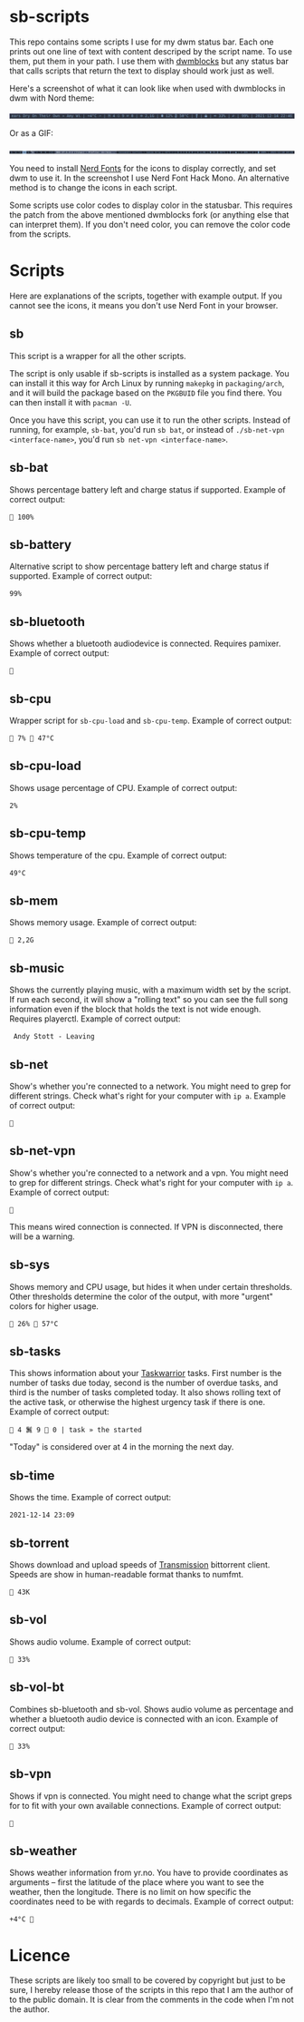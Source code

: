 # sb-scripts

This repo contains some scripts I use for my dwm status bar. Each one
prints out one line of text with content descriped by the script name.
To use them, put them in your path. I use them with
[dwmblocks](https://github.com/ashish-yadav11/dwmblocks) but any status
bar that calls scripts that return the text to display should work just
as well.

Here's a screenshot of what it can look like when used with dwmblocks in
dwm with Nord theme:

![Screenshot of my statusbar](screenshot.png)

Or as a GIF:

![GIF of my statusbar](status-bar.gif)

You need to install [Nerd Fonts](https://www.nerdfonts.com) for the
icons to display correctly, and set dwm to use it. In the screenshot I
use Nerd Font Hack Mono. An alternative method is to change the icons in
each script.

Some scripts use color codes to display color in the statusbar. This
requires the patch from the above mentioned dwmblocks fork (or anything
else that can interpret them). If you don't need color, you can remove
the color code from the scripts.

# Scripts

Here are explanations of the scripts, together with example output. If
you cannot see the icons, it means you don't use Nerd Font in your
browser.

## sb

This script is a wrapper for all the other scripts.

The script is only usable if sb-scripts is installed as a system package. You
can install it this way for Arch Linux by running `makepkg` in `packaging/arch`,
and it will build the package based on the `PKGBUID` file you find there. You
can then install it with `pacman -U`.

Once you have this script, you can use it to run the other scripts. Instead of
running, for example, `sb-bat`, you'd run `sb bat`, or instead of `./sb-net-vpn
<interface-name>`, you'd run `sb net-vpn <interface-name>`.

## sb-bat

Shows percentage battery left and charge status if supported. Example of
correct output:

```
 100%
```

## sb-battery

Alternative script to show percentage battery left and charge status if
supported. Example of correct output:

```
99%
```

## sb-bluetooth

Shows whether a bluetooth audiodevice is connected. Requires pamixer.
Example of correct output:

```
﫽
```

## sb-cpu

Wrapper script for `sb-cpu-load` and `sb-cpu-temp`. Example of correct
output:

```
 7%  47°C
```

## sb-cpu-load

Shows usage percentage of CPU. Example of correct output:

```
2%
```

## sb-cpu-temp

Shows temperature of the cpu. Example of correct output:

```
49°C
```

## sb-mem

Shows memory usage. Example of correct output:

```
 2,2G
```

## sb-music

Shows the currently playing music, with a maximum width set by the
script. If run each second, it will show a "rolling text" so you can see
the full song information even if the block that holds the text is not
wide enough. Requires playerctl. Example of correct output:

```
 Andy Stott - Leaving
```

## sb-net

Show's whether you're connected to a network. You might need to grep for
different strings. Check what's right for your computer with `ip a`.
Example of correct output:

```

```

## sb-net-vpn

Show's whether you're connected to a network and a vpn. You might need
to grep for different strings. Check what's right for your computer with
`ip a`. Example of correct output:

```

```

This means wired connection is connected. If VPN is disconnected, there
will be a warning.

## sb-sys

Shows memory and CPU usage, but hides it when under certain thresholds.
Other thresholds determine the color of the output, with more "urgent"
colors for higher usage.

```
 26%  57°C
```
## sb-tasks

This shows information about your [Taskwarrior](taskwarrior.org/) tasks.
First number is the number of tasks due today, second is the number of
overdue tasks, and third is the number of tasks completed today. It also
shows rolling text of the active task, or otherwise the highest urgency
task if there is one. Example of correct output:

```
 4 鬒 9  0 | task » the started
```

"Today" is considered over at 4 in the morning the next day.

## sb-time

Shows the time. Example of correct output:

```
2021-12-14 23:09
```

## sb-torrent

Shows download and upload speeds of
[Transmission](https://transmissionbt.com) bittorrent client. Speeds are
show in human-readable format thanks to numfmt.

```
 43K
```

## sb-vol

Shows audio volume. Example of correct output:

```
 33%
```

## sb-vol-bt

Combines sb-bluetooth and sb-vol. Shows audio volume as percentage and
whether a bluetooth audio device is connected with an icon. Example of
correct output:

```
﫽 33%
```

## sb-vpn

Shows if vpn is connected. You might need to change what the script
greps for to fit with your own available connections. Example of correct
output:

```

```

## sb-weather

Shows weather information from yr.no. You have to provide coordinates as
arguments – first the latitude of the place where you want to see the weather,
then the longitude. There is no limit on how specific the coordinates need to be
with regards to decimals. Example of correct output:

```
+4°C 
```

# Licence

These scripts are likely too small to be covered by copyright but just
to be sure, I hereby release those of the scripts in this repo that I am
the author of to the public domain. It is clear from the comments in the
code when I'm not the author.
